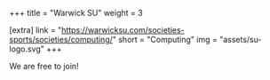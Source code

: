 +++
title = "Warwick SU"
weight = 3

[extra]
link = "https://warwicksu.com/societies-sports/societies/computing/"
short = "Computing"
img = "assets/su-logo.svg"
+++

We are free to join!